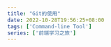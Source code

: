 ```yaml
---
title: "Git的使用"
date: 2022-10-28T19:56:25+08:00
tags: ['Command-line Tool']
series: ['前端学习之旅']
---
```


